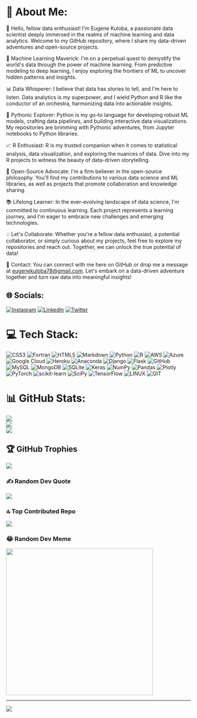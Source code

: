 # 💫 About Me:
👋 Hello, fellow data enthusiast! I'm Eugene Kuloba, a passionate data scientist deeply immersed in the realms of machine learning and data analytics. Welcome to my GitHub repository, where I share my data-driven adventures and open-source projects.

🤖 Machine Learning Maverick: I'm on a perpetual quest to demystify the world's data through the power of machine learning. From predictive modeling to deep learning, I enjoy exploring the frontiers of ML to uncover hidden patterns and insights.

📊 Data Whisperer: I believe that data has stories to tell, and I'm here to listen. Data analytics is my superpower, and I wield Python and R like the conductor of an orchestra, harmonizing data into actionable insights.

🐍 Pythonic Explorer: Python is my go-to language for developing robust ML models, crafting data pipelines, and building interactive data visualizations. My repositories are brimming with Pythonic adventures, from Jupyter notebooks to Python libraries.

📈 R Enthusiast: R is my trusted companion when it comes to statistical analysis, data visualization, and exploring the nuances of data. Dive into my R projects to witness the beauty of data-driven storytelling.

🌟 Open-Source Advocate: I'm a firm believer in the open-source philosophy. You'll find my contributions to various data science and ML libraries, as well as projects that promote collaboration and knowledge sharing.

📚 Lifelong Learner: In the ever-evolving landscape of data science, I'm committed to continuous learning. Each project represents a learning journey, and I'm eager to embrace new challenges and emerging technologies.

💡 Let's Collaborate: Whether you're a fellow data enthusiast, a potential collaborator, or simply curious about my projects, feel free to explore my repositories and reach out. Together, we can unlock the true potential of data!

📧 Contact: You can connect with me here on GitHub or drop me a message at eugenekuloba78@gmail.com. Let's embark on a data-driven adventure together and turn raw data into meaningful insights!



## 🌐 Socials:
[![Instagram](https://img.shields.io/badge/Instagram-%23E4405F.svg?logo=Instagram&logoColor=white)](https://instagram.com/_._.eugene_._) [![LinkedIn](https://img.shields.io/badge/LinkedIn-%230077B5.svg?logo=linkedin&logoColor=white)](https://www.linkedin.com/in/eugene-kuloba-52625723a) [![Twitter](https://img.shields.io/badge/Twitter-%231DA1F2.svg?logo=Twitter&logoColor=white)](https://twitter.com/Eugene46466240) 

# 💻 Tech Stack:
![CSS3](https://img.shields.io/badge/css3-%231572B6.svg?style=for-the-badge&logo=css3&logoColor=white) ![Fortran](https://img.shields.io/badge/Fortran-%23734F96.svg?style=for-the-badge&logo=fortran&logoColor=white) ![HTML5](https://img.shields.io/badge/html5-%23E34F26.svg?style=for-the-badge&logo=html5&logoColor=white) ![Markdown](https://img.shields.io/badge/markdown-%23000000.svg?style=for-the-badge&logo=markdown&logoColor=white) ![Python](https://img.shields.io/badge/python-3670A0?style=for-the-badge&logo=python&logoColor=ffdd54) ![R](https://img.shields.io/badge/r-%23276DC3.svg?style=for-the-badge&logo=r&logoColor=white) ![AWS](https://img.shields.io/badge/AWS-%23FF9900.svg?style=for-the-badge&logo=amazon-aws&logoColor=white) ![Azure](https://img.shields.io/badge/azure-%230072C6.svg?style=for-the-badge&logo=azure-devops&logoColor=white) ![Google Cloud](https://img.shields.io/badge/Google%20Cloud-%234285F4.svg?style=for-the-badge&logo=google-cloud&logoColor=white) ![Heroku](https://img.shields.io/badge/heroku-%23430098.svg?style=for-the-badge&logo=heroku&logoColor=white) ![Anaconda](https://img.shields.io/badge/Anaconda-%2344A833.svg?style=for-the-badge&logo=anaconda&logoColor=white) ![Django](https://img.shields.io/badge/django-%23092E20.svg?style=for-the-badge&logo=django&logoColor=white) ![Flask](https://img.shields.io/badge/flask-%23000.svg?style=for-the-badge&logo=flask&logoColor=white) ![GitHub](https://img.shields.io/badge/GitHub-%23121011.svg?style=for-the-badge&logo=github&logoColor=white) ![MySQL](https://img.shields.io/badge/mysql-%2300f.svg?style=for-the-badge&logo=mysql&logoColor=white) ![MongoDB](https://img.shields.io/badge/MongoDB-%234ea94b.svg?style=for-the-badge&logo=mongodb&logoColor=white) ![SQLite](https://img.shields.io/badge/sqlite-%2307405e.svg?style=for-the-badge&logo=sqlite&logoColor=white) ![Keras](https://img.shields.io/badge/Keras-%23D00000.svg?style=for-the-badge&logo=Keras&logoColor=white) ![NumPy](https://img.shields.io/badge/numpy-%23013243.svg?style=for-the-badge&logo=numpy&logoColor=white) ![Pandas](https://img.shields.io/badge/pandas-%23150458.svg?style=for-the-badge&logo=pandas&logoColor=white) ![Plotly](https://img.shields.io/badge/Plotly-%233F4F75.svg?style=for-the-badge&logo=plotly&logoColor=white) ![PyTorch](https://img.shields.io/badge/PyTorch-%23EE4C2C.svg?style=for-the-badge&logo=PyTorch&logoColor=white) ![scikit-learn](https://img.shields.io/badge/scikit--learn-%23F7931E.svg?style=for-the-badge&logo=scikit-learn&logoColor=white) ![SciPy](https://img.shields.io/badge/SciPy-%230C55A5.svg?style=for-the-badge&logo=scipy&logoColor=%white) ![TensorFlow](https://img.shields.io/badge/TensorFlow-%23FF6F00.svg?style=for-the-badge&logo=TensorFlow&logoColor=white) ![LINUX](https://img.shields.io/badge/Linux-FCC624?style=for-the-badge&logo=linux&logoColor=black) ![GIT](https://img.shields.io/badge/Git-fc6d26?style=for-the-badge&logo=git&logoColor=white)
# 📊 GitHub Stats:
![](https://github-readme-stats.vercel.app/api?username=eugenekuloba&theme=default&hide_border=false&include_all_commits=false&count_private=false)<br/>
![](https://github-readme-streak-stats.herokuapp.com/?user=eugenekuloba&theme=default&hide_border=false)<br/>
![](https://github-readme-stats.vercel.app/api/top-langs/?username=eugenekuloba&theme=default&hide_border=false&include_all_commits=false&count_private=false&layout=compact)

## 🏆 GitHub Trophies
![](https://github-profile-trophy.vercel.app/?username=eugenekuloba&theme=radical&no-frame=false&no-bg=false&margin-w=4)

### ✍️ Random Dev Quote
![](https://quotes-github-readme.vercel.app/api?type=vetical&theme=light)

### 🔝 Top Contributed Repo
![](https://github-contributor-stats.vercel.app/api?username=eugenekuloba&limit=5&theme=flat&combine_all_yearly_contributions=true)

### 😂 Random Dev Meme
<img src='https://randommeme-five.vercel.app/' style="height: 400px;"/>

---
[![](https://visitcount.itsvg.in/api?id=eugenekuloba&icon=0&color=0)](https://visitcount.itsvg.in)

<!-- Proudly created with GPRM ( https://gprm.itsvg.in ) -->
